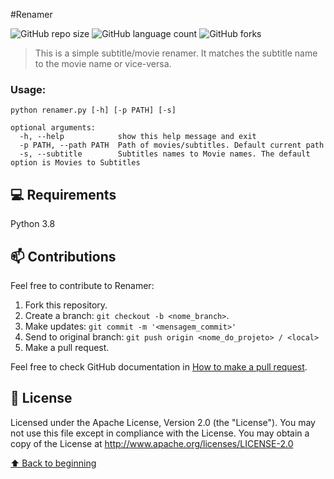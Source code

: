 #Renamer

<!---Esses são exemplos. Veja https://shields.io para outras pessoas ou para personalizar este conjunto de escudos. Você pode querer incluir dependências, status do projeto e informações de licença aqui--->

![GitHub repo size](https://img.shields.io/github/repo-size/iuricode/README-template?style=for-the-badge)
![GitHub language count](https://img.shields.io/github/languages/count/iuricode/README-template?style=for-the-badge)
![GitHub forks](https://img.shields.io/github/forks/iuricode/README-template?style=for-the-badge)



> This is a simple subtitle/movie renamer. It matches the subtitle name to the movie name or vice-versa.

### Usage:
```
python renamer.py [-h] [-p PATH] [-s]

optional arguments:
  -h, --help            show this help message and exit
  -p PATH, --path PATH  Path of movies/subtitles. Default current path
  -s, --subtitle        Subtitles names to Movie names. The default option is Movies to Subtitles
```



## 💻 Requirements

Python 3.8


## 📫 Contributions

Feel free to contribute to Renamer:

1. Fork this repository.
2. Create a branch: `git checkout -b <nome_branch>`.
3. Make updates: `git commit -m '<mensagem_commit>'`
4. Send to original branch: `git push origin <nome_do_projeto> / <local>`
5. Make a pull request.

Feel free to check GitHub documentation in [How to make a pull request](https://help.github.com/en/github/collaborating-with-issues-and-pull-requests/creating-a-pull-request).


## 📝 License

Licensed under the Apache License, Version 2.0 (the "License").
You may not use this file except in compliance with the License. 
You may obtain a copy of the License at http://www.apache.org/licenses/LICENSE-2.0

[⬆ Back to beginning](#Renamer)<br>